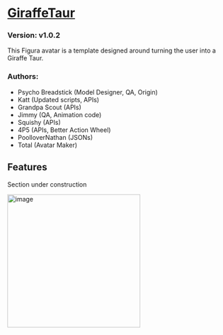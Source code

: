 # [GiraffeTaur](https://github.com/TotalTakeover/FiguraGiraffeTaurAvatar)
### Version: v1.0.2
This Figura avatar is a template designed around turning the user into a Giraffe Taur.

### Authors:
- Psycho Breadstick (Model Designer, QA, Origin)
- Katt (Updated scripts, APIs)
- Grandpa Scout (APIs)
- Jimmy (QA, Animation code)
- Squishy (APIs)
- 4P5 (APIs, Better Action Wheel)
- PoolloverNathan (JSONs)
- Total (Avatar Maker)

## Features
Section under construction

[<img src="https://img.youtube.com/vi/<id>/maxresdefault.jpg" alt="image" width="300" height="auto">](https://youtu.be/<id>)

